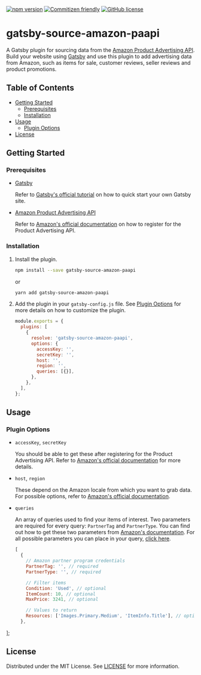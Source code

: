 [![npm version](https://badge.fury.io/js/gatsby-source-amazon-paapi.svg)](https://badge.fury.io/js/gatsby-source-amazon-paapi)
[![Commitizen friendly](https://img.shields.io/badge/commitizen-friendly-brightgreen.svg)](http://commitizen.github.io/cz-cli/)
[![GitHub license](https://img.shields.io/badge/license-MIT-blue.svg)](https://github.com/let00/gatsby-source-amazon-paapi/blob/master/LICENSE)

# gatsby-source-amazon-paapi <!-- omit in toc -->

A Gatsby plugin for sourcing data from the [Amazon Product Advertising API](https://webservices.amazon.com/paapi5/documentation/). Build your website using [Gatsby](https://www.gatsbyjs.com/docs/) and use this plugin to add advertising data from Amazon, such as items for sale, customer reviews, seller reviews and product promotions.

## Table of Contents <!-- omit in toc -->

- [Getting Started](#getting-started)
  - [Prerequisites](#prerequisites)
  - [Installation](#installation)
- [Usage](#usage)
  - [Plugin Options](#plugin-options)
- [License](#license)

## Getting Started

### Prerequisites

- [Gatsby](https://www.gatsbyjs.com/docs/)

  Refer to [Gatsby's official tutorial](https://www.gatsbyjs.com/docs/quick-start/) on how to quick start your own Gatsby site.

- [Amazon Product Advertising API](https://webservices.amazon.com/paapi5/documentation)

  Refer to [Amazon's official documentation](https://webservices.amazon.com/paapi5/documentation/register-for-pa-api.html) on how to register for the Product Advertising API.

### Installation

1. Install the plugin.

   ```sh
   npm install --save gatsby-source-amazon-paapi
   ```

   or

   ```sh
   yarn add gatsby-source-amazon-paapi
   ```

2. Add the plugin in your `gatsby-config.js` file. See [Plugin Options](#plugin-options) for more details on how to customize the plugin.

   ```js
   module.exports = {
     plugins: [
       {
         resolve: 'gatsby-source-amazon-paapi',
         options: {
           accessKey: '',
           secretKey: '',
           host: '',
           region: '',
           queries: [{}],
         },
       },
     ],
   };
   ```

## Usage

### Plugin Options

- `accessKey`, `secretKey`

  You should be able to get these after registering for the Product Advertising API. Refer to [Amazon's official documentation](https://webservices.amazon.com/paapi5/documentation/register-for-pa-api.html) for more details.

- `host`, `region`

  These depend on the Amazon locale from which you want to grab data. For possible options, refer to [Amazon's official documentation](https://webservices.amazon.com/paapi5/documentation/common-request-parameters.html#host-and-region).

- `queries`

  An array of queries used to find your items of interest. Two parameters are required for every query: `PartnerTag` and `PartnerType`. You can find out how to get these two parameters from [Amazon's documentation](https://webservices.amazon.com/paapi5/documentation/common-request-parameters.html). For all possible parameters you can place in your query, [click here](https://webservices.amazon.com/paapi5/documentation/common-request-parameters.html).

  ```js
  [
    {
      // Amazon partner program credentials
      PartnerTag: '', // required
      PartnerType: '', // required

      // Filter items
      Condition: 'Used', // optional
      ItemCount: 10, // optional
      MaxPrice: 3241, // optional

      // Values to return
      Resources: ['Images.Primary.Medium', 'ItemInfo.Title'], // optional, defaults to ItemInfo.Title
    },
  ```

];

## License

Distributed under the MIT License. See [LICENSE](https://github.com/let00/gatsby-source-amazon-paapi/blob/master/LICENSE) for more information.
